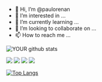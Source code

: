 - 👋 Hi, I’m @paulorenan
- 👀 I’m interested in ...
- 🌱 I’m currently learning ...
- 💞️ I’m looking to collaborate on ...
- 📫 How to reach me ...

<!---
paulorenan/paulorenan is a ✨ special ✨ repository because its `README.md` (this file) appears on your GitHub profile.
You can click the Preview link to take a look at your changes.
--->
![YOUR github stats](https://github-readme-stats.vercel.app/api?username=paulorenan&count_private=true&show_icons=true&theme=dark)

[<img src="https://img.shields.io/badge/twitter-%231DA1F2.svg?&style=for-the-badge&logo=twitter&logoColor=white" />](https://twitter.com/P_Renan_) [<img src="https://img.shields.io/badge/linkedin-%230077B5.svg?&style=for-the-badge&logo=linkedin&logoColor=white" />](https://www.linkedin.com/in/paulorenan9/) [<img src = "https://img.shields.io/badge/instagram-%23E4405F.svg?&style=for-the-badge&logo=instagram&logoColor=white">](https://www.instagram.com/p.renan9/) [<img src = "https://img.shields.io/badge/facebook-%231877F2.svg?&style=for-the-badge&logo=facebook&logoColor=white">](https://www.facebook.com/Renan15)

[![Top Langs](https://github-readme-stats.vercel.app/api/top-langs/?username=paulorenan&layout=compact)](https://github.com/anuraghazra/github-readme-stats)



